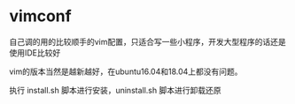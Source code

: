 # vimconf
自己调的用的比较顺手的vim配置，只适合写一些小程序，开发大型程序的话还是使用IDE比较好

vim的版本当然是越新越好，在ubuntu16.04和18.04上都没有问题。

执行 install.sh 脚本进行安装，uninstall.sh 脚本进行卸载还原
